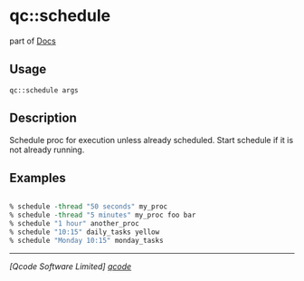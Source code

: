 qc::schedule
============

part of [Docs](.)

Usage
-----
`qc::schedule args`

Description
-----------
Schedule proc for execution unless already scheduled. Start schedule if it is not already running.

Examples
--------
```tcl

% schedule -thread "50 seconds" my_proc
% schedule -thread "5 minutes" my_proc foo bar
% schedule "1 hour" another_proc
% schedule "10:15" daily_tasks yellow
% schedule "Monday 10:15" monday_tasks

```

----------------------------------
*[Qcode Software Limited] [qcode]*

[qcode]: http://www.qcode.co.uk "Qcode Software"